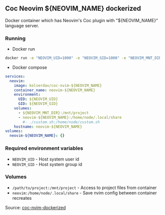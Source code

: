 ## Coc Neovim ${NEOVIM_NAME} dockerized

Docker container which has Neovim's Coc plugin with "${NEOVIM_NAME}" language server.

### Running
- Docker run
```sh
docker run -e "NEOVIM_UID=1000" -e "NEOVIM_GID=1000" -e "NEOVIM_MNT_DIR=/path/to/project" -v /path/to/project:/mnt/project kolserdav/coc-neovim-${NEOVIM_NAME}:latest 
```
- Docker compose
```yml
services:
  neovim:
    image: kolserdav/coc-nvim-${NEOVIM_NAME}
    container_name: neovim-${NEOVIM_NAME}
    environment:
      UID: ${NEOVIM_UID}
      GID: ${NEOVIM_GID}
    volumes:
      - ${NEOVIM_MNT_DIR}:/mnt/project
      - neovim-${NEOVIM_NAME}:/home/node/.local/share
        #- ./custom.sh:/home/node/custom.sh
    hostname: neovim-${NEOVIM_NAME}
volumes:
  neovim-${NEOVIM_NAME}: {}
```

### Required environment variables
- `NEOVIM_UID` - Host system user id
- `NEOVIM_GID` - Host system group id
### Volumes
- `/path/to/project:/mnt/project` - Access to project files from container
- `neovim:/home/node/.local/share` - Save nvim config between container recreates

Source: [coc-nvim-dockerized](https://github.com/kolserdav/coc-nvim-dockerized)